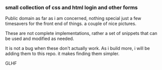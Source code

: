 ### small collection of css and html login and other forms ###

Public domain as far as i am concerned, nothing special just a few timesavers for the front end of things. a couple of nice pictures.

These are not complete implementations, rather a set of snippets that can be used and modified as needed. 

It is not a bug when these don't actually work. As i build more,
i will be adding them to this repo. it makes finding them simpler.

GLHF 

